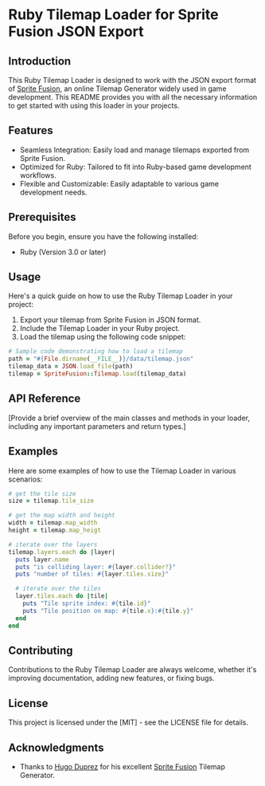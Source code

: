 # Ruby Tilemap Loader for Sprite Fusion JSON Export
## Introduction
This Ruby Tilemap Loader is designed to work with the JSON export format of [Sprite Fusion](https://www.spritefusion.com/), an online Tilemap Generator widely used in game development. This README provides you with all the necessary information to get started with using this loader in your projects.

## Features
- Seamless Integration: Easily load and manage tilemaps exported from Sprite Fusion.
- Optimized for Ruby: Tailored to fit into Ruby-based game development workflows.
- Flexible and Customizable: Easily adaptable to various game development needs.

## Prerequisites
Before you begin, ensure you have the following installed:

- Ruby (Version 3.0 or later)

## Usage
Here's a quick guide on how to use the Ruby Tilemap Loader in your project:

1. Export your tilemap from Sprite Fusion in JSON format.
2. Include the Tilemap Loader in your Ruby project.
3. Load the tilemap using the following code snippet:

```ruby
# Sample code demonstrating how to load a tilemap
path = "#{File.dirname(__FILE__)}/data/tilemap.json"
tilemap_data = JSON.load_file(path)
tilemap = SpriteFusion::Tilemap.load(tilemap_data)
```

## API Reference
[Provide a brief overview of the main classes and methods in your loader, including any important parameters and return types.]

## Examples
Here are some examples of how to use the Tilemap Loader in various scenarios:

```ruby
# get the tile size
size = tilemap.tile_size

# get the map width and height
width = tilemap.map_width
height = tilemap.map_heigt

# iterate over the layers
tilemap.layers.each do |layer|
  puts layer.name
  puts "is colliding layer: #{layer.collider?}"
  puts "number of tiles: #{layer.tiles.size}"

  # iterate over the tiles
  layer.tiles.each do |tile|
    puts "Tile sprite index: #{tile.id}"
    puts "Tile position on map: #{tile.x}:#{tile.y}"
  end
end
```

## Contributing
Contributions to the Ruby Tilemap Loader are always welcome, whether it's improving documentation, adding new features, or fixing bugs.

## License
This project is licensed under the [MIT] - see the LICENSE file for details.

## Acknowledgments
- Thanks to [Hugo Duprez](https://www.hugoduprez.com/) for his excellent [Sprite Fusion](https://www.spritefusion.com/) Tilemap Generator.
